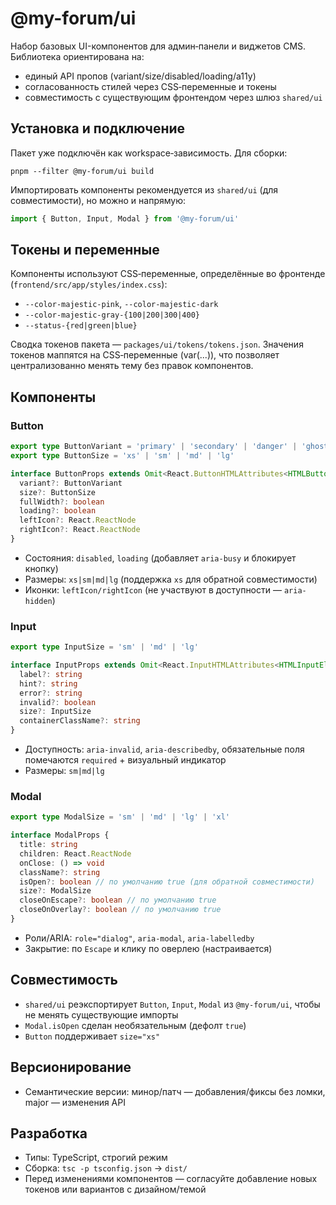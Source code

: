# @my-forum/ui

Набор базовых UI-компонентов для админ‑панели и виджетов CMS. Библиотека ориентирована на:
- единый API пропов (variant/size/disabled/loading/a11y)
- согласованность стилей через CSS‑переменные и токены
- совместимость с существующим фронтендом через шлюз `shared/ui`

## Установка и подключение
Пакет уже подключён как workspace‑зависимость. Для сборки:
```
pnpm --filter @my-forum/ui build
```
Импортировать компоненты рекомендуется из `shared/ui` (для совместимости), но можно и напрямую:
```ts
import { Button, Input, Modal } from '@my-forum/ui'
```

## Токены и переменные
Компоненты используют CSS‑переменные, определённые во фронтенде (`frontend/src/app/styles/index.css`):
- `--color-majestic-pink`, `--color-majestic-dark`
- `--color-majestic-gray-{100|200|300|400}`
- `--status-{red|green|blue}`

Сводка токенов пакета — `packages/ui/tokens/tokens.json`. Значения токенов маппятся на CSS‑переменные (var(...)), что позволяет централизованно менять тему без правок компонентов.

## Компоненты
### Button
```ts
export type ButtonVariant = 'primary' | 'secondary' | 'danger' | 'ghost'
export type ButtonSize = 'xs' | 'sm' | 'md' | 'lg'

interface ButtonProps extends Omit<React.ButtonHTMLAttributes<HTMLButtonElement>, 'size'> {
  variant?: ButtonVariant
  size?: ButtonSize
  fullWidth?: boolean
  loading?: boolean
  leftIcon?: React.ReactNode
  rightIcon?: React.ReactNode
}
```
- Состояния: `disabled`, `loading` (добавляет `aria-busy` и блокирует кнопку)
- Размеры: `xs|sm|md|lg` (поддержка `xs` для обратной совместимости)
- Иконки: `leftIcon/rightIcon` (не участвуют в доступности — `aria-hidden`)

### Input
```ts
export type InputSize = 'sm' | 'md' | 'lg'

interface InputProps extends Omit<React.InputHTMLAttributes<HTMLInputElement>, 'size'> {
  label?: string
  hint?: string
  error?: string
  invalid?: boolean
  size?: InputSize
  containerClassName?: string
}
```
- Доступность: `aria-invalid`, `aria-describedby`, обязательные поля помечаются `required` + визуальный индикатор
- Размеры: `sm|md|lg`

### Modal
```ts
export type ModalSize = 'sm' | 'md' | 'lg' | 'xl'

interface ModalProps {
  title: string
  children: React.ReactNode
  onClose: () => void
  className?: string
  isOpen?: boolean // по умолчанию true (для обратной совместимости)
  size?: ModalSize
  closeOnEscape?: boolean // по умолчанию true
  closeOnOverlay?: boolean // по умолчанию true
}
```
- Роли/ARIA: `role="dialog"`, `aria-modal`, `aria-labelledby`
- Закрытие: по `Escape` и клику по оверлею (настраивается)

## Совместимость
- `shared/ui` реэкспортирует `Button`, `Input`, `Modal` из `@my-forum/ui`, чтобы не менять существующие импорты
- `Modal.isOpen` сделан необязательным (дефолт `true`)
- `Button` поддерживает `size="xs"`

## Версионирование
- Семантические версии: минор/патч — добавления/фиксы без ломки, major — изменения API

## Разработка
- Типы: TypeScript, строгий режим
- Сборка: `tsc -p tsconfig.json` → `dist/`
- Перед изменениями компонентов — согласуйте добавление новых токенов или вариантов с дизайном/темой
